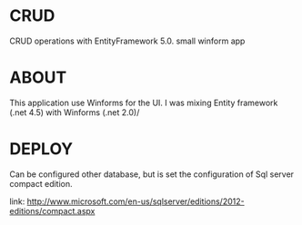 CRUD
====
CRUD operations with EntityFramework 5.0. small winform app


ABOUT
=====

This application use Winforms for the UI. I was mixing Entity framework (.net 4.5) with Winforms (.net 2.0)/


DEPLOY
===

Can be configured other database, but is set the configuration of Sql server compact edition.

link:
http://www.microsoft.com/en-us/sqlserver/editions/2012-editions/compact.aspx

